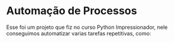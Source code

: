 <h1>Automação de Processos</h1>

<p>Esse foi um projeto que fiz no curso Python Impressionador, nele conseguimos automatizar varias tarefas repetitivas, como:</p>
